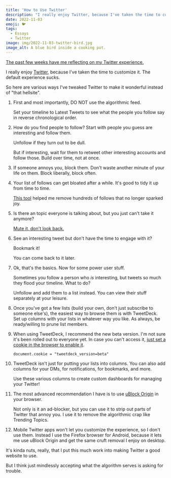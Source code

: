 ```yaml
---
title: 'How to Use Twitter'
description: "I really enjoy Twitter, because I've taken the time to customize it. The default experience sucks. So here are various ways I've tweaked Twitter to make it wonderful instead of 'that hellsite'."
date: 2022-11-03
emoji: 🐦
tags:
  - Essays
  - Twitter
image: img/2022-11-03-twitter-bird.jpg
image_alt: A blue bird inside a cooking pot.
---
```


[The past few weeks have me reflecting on my Twitter experience.](https://twitter.com/tvanantwerp/status/1595436988647309312)

I really enjoy [Twitter](https://twitter.com), because I've taken the time to customize it. The default experience sucks.

So here are various ways I've tweaked Twitter to make it wonderful instead of "that hellsite".

1. First and most importantly, DO NOT use the algorithmic feed.

   Set your timeline to Latest Tweets to see what the people you follow say in reverse chronological order.

1. How do you find people to follow? Start with people you guess are interesting and follow them.

   Unfollow if they turn out to be dull.

   But if interesting, wait for them to retweet other interesting accounts and follow those. Build over time, not at once.

1. If someone annoys you, block them. Don't waste another minute of your life on them. Block liberally, block often.

1. Your list of follows can get bloated after a while. It's good to tidy it up from time to time.

   [This tool](https://tokimeki-unfollow.glitch.me/) helped me remove hundreds of follows that no longer sparked joy.

1. Is there an topic everyone is talking about, but you just can't take it anymore?

   [Mute it, don't look back.](https://twitter.com/settings/muted_keywords)

1. See an interesting tweet but don't have the time to engage with it?

   Bookmark it!

   You can come back to it later.

1. Ok, that's the basics. Now for some power user stuff.

   Sometimes you follow a person who _is_ interesting, but tweets so much they flood your timeline. What to do?

   Unfollow and add them to a list instead. You can view their stuff separately at your leisure.

1. Once you've got a few lists (build your own, don't just subscribe to someone else's), the easiest way to browse them is with TweetDeck. Set up columns with your lists in whatever way you like. As always, be ready/willing to prune list members.

1. When using TweetDeck, I recommend the new beta version. I'm not sure it's been rolled out to everyone yet. In case you can't access it, [just set a cookie in the browser to enable it](https://twitter.com/wongmjane/status/1417520652634836992).

   `document.cookie = "tweetdeck_version=beta"`

1. TweetDeck isn't just for putting your lists into columns. You can also add columns for your DMs, for notifications, for bookmarks, and more.

   Use these various columns to create custom dashboards for managing your Twitter!

1. The most advanced recommendation I have is to use [uBlock Origin](https://ublockorigin.com/) in your browser.

   Not only is it an ad-blocker, but you can use it to strip out parts of Twitter that annoy you. I use it to remove the algorithmic crap like Trending Topics.

1. Mobile Twitter apps won't let you customize the experience, so I don't use them. Instead I use the Firefox browser for Android, because it lets me use uBlock Origin and get the same cruft removal I enjoy on desktop.

It's kinda nuts, really, that I put this much work into making Twitter a good website to use.

But I think just mindlessly accepting what the algorithm serves is asking for trouble.
